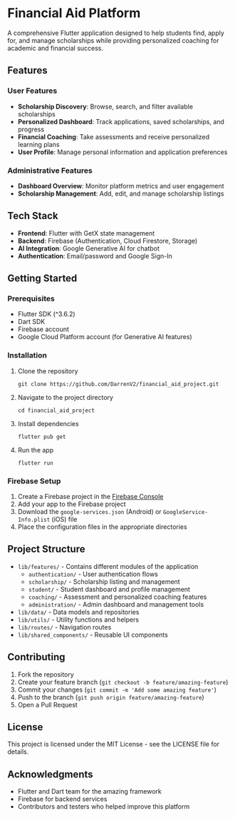 # Financial Aid Platform

A comprehensive Flutter application designed to help students find, apply for, and manage scholarships while providing personalized coaching for academic and financial success.

## Features

### User Features

- **Scholarship Discovery**: Browse, search, and filter available scholarships
- **Personalized Dashboard**: Track applications, saved scholarships, and progress
- **Financial Coaching**: Take assessments and receive personalized learning plans
- **User Profile**: Manage personal information and application preferences

### Administrative Features

- **Dashboard Overview**: Monitor platform metrics and user engagement
- **Scholarship Management**: Add, edit, and manage scholarship listings

## Tech Stack

- **Frontend**: Flutter with GetX state management
- **Backend**: Firebase (Authentication, Cloud Firestore, Storage)
- **AI Integration**: Google Generative AI for chatbot
- **Authentication**: Email/password and Google Sign-In

## Getting Started

### Prerequisites

- Flutter SDK (^3.6.2)
- Dart SDK
- Firebase account
- Google Cloud Platform account (for Generative AI features)

### Installation

1. Clone the repository

   ```
   git clone https://github.com/DarrenV2/financial_aid_project.git
   ```

2. Navigate to the project directory

   ```
   cd financial_aid_project
   ```

3. Install dependencies

   ```
   flutter pub get
   ```

4. Run the app
   ```
   flutter run
   ```

### Firebase Setup

1. Create a Firebase project in the [Firebase Console](https://console.firebase.google.com/)
2. Add your app to the Firebase project
3. Download the `google-services.json` (Android) or `GoogleService-Info.plist` (iOS) file
4. Place the configuration files in the appropriate directories

## Project Structure

- `lib/features/` - Contains different modules of the application
  - `authentication/` - User authentication flows
  - `scholarship/` - Scholarship listing and management
  - `student/` - Student dashboard and profile management
  - `coaching/` - Assessment and personalized coaching features
  - `administration/` - Admin dashboard and management tools
- `lib/data/` - Data models and repositories
- `lib/utils/` - Utility functions and helpers
- `lib/routes/` - Navigation routes
- `lib/shared_components/` - Reusable UI components

## Contributing

1. Fork the repository
2. Create your feature branch (`git checkout -b feature/amazing-feature`)
3. Commit your changes (`git commit -m 'Add some amazing feature'`)
4. Push to the branch (`git push origin feature/amazing-feature`)
5. Open a Pull Request

## License

This project is licensed under the MIT License - see the LICENSE file for details.

## Acknowledgments

- Flutter and Dart team for the amazing framework
- Firebase for backend services
- Contributors and testers who helped improve this platform
